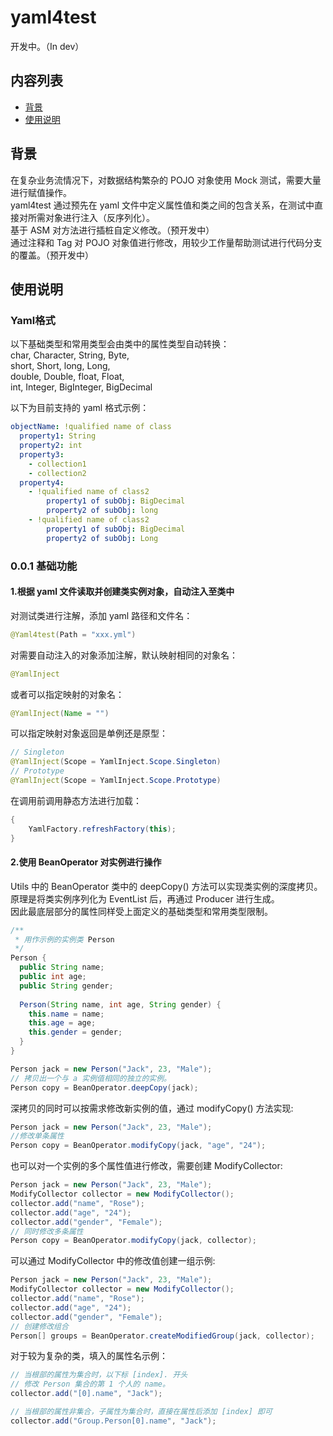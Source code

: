 # yaml4test
开发中。（In dev）
## 内容列表
- [背景](#背景)
- [使用说明](#使用说明)
## 背景
在复杂业务流情况下，对数据结构繁杂的 POJO 对象使用 Mock 测试，需要大量进行赋值操作。  
yaml4test 通过预先在 yaml 文件中定义属性值和类之间的包含关系，在测试中直接对所需对象进行注入（反序列化）。  
基于 ASM 对方法进行插桩自定义修改。（预开发中）  
通过注释和 Tag 对 POJO 对象值进行修改，用较少工作量帮助测试进行代码分支的覆盖。（预开发中）  

## 使用说明
### Yaml格式
以下基础类型和常用类型会由类中的属性类型自动转换：  
char, Character, String, Byte,  
short, Short, long, Long,   
double, Double, float, Float,  
int, Integer, BigInteger, BigDecimal  

以下为目前支持的 yaml 格式示例：  
```yaml
objectName: !qualified name of class
  property1: String
  property2: int
  property3: 
    - collection1
    - collection2
  property4:
    - !qualified name of class2
        property1 of subObj: BigDecimal
        property2 of subObj: long
    - !qualified name of class2
        property1 of subObj: BigDecimal
        property2 of subObj: Long
```
### 0.0.1 基础功能
#### 1.根据 yaml 文件读取并创建类实例对象，自动注入至类中  
对测试类进行注解，添加 yaml 路径和文件名：  
```java
@Yaml4test(Path = "xxx.yml")
```
对需要自动注入的对象添加注解，默认映射相同的对象名：
```java
@YamlInject
```
或者可以指定映射的对象名：
```java
@YamlInject(Name = "")
```
可以指定映射对象返回是单例还是原型：
```java
// Singleton
@YamlInject(Scope = YamlInject.Scope.Singleton)
// Prototype
@YamlInject(Scope = YamlInject.Scope.Prototype)
```
在调用前调用静态方法进行加载：
```java
{
    YamlFactory.refreshFactory(this);
}
```

#### 2.使用 BeanOperator 对实例进行操作  
Utils 中的 BeanOperator 类中的 deepCopy() 方法可以实现类实例的深度拷贝。  
原理是将类实例序列化为 EventList 后，再通过 Producer 进行生成。  
因此最底层部分的属性同样受上面定义的基础类型和常用类型限制。
```java
/**
 * 用作示例的实例类 Person
 */
Person {
  public String name;
  public int age;
  public String gender;
  
  Person(String name, int age, String gender) {
    this.name = name;
    this.age = age;
    this.gender = gender;
  }
}
```
```java
Person jack = new Person("Jack", 23, "Male");
// 拷贝出一个与 a 实例值相同的独立的实例。
Person copy = BeanOperator.deepCopy(jack);
```
   
深拷贝的同时可以按需求修改新实例的值，通过 modifyCopy() 方法实现:  
```java
Person jack = new Person("Jack", 23, "Male");
//修改单条属性
Person copy = BeanOperator.modifyCopy(jack, "age", "24");
```
也可以对一个实例的多个属性值进行修改，需要创建 ModifyCollector:  
```java
Person jack = new Person("Jack", 23, "Male");
ModifyCollector collector = new ModifyCollector();
collector.add("name", "Rose");
collector.add("age", "24");
collector.add("gender", "Female");
// 同时修改多条属性
Person copy = BeanOperator.modifyCopy(jack, collector);
```
可以通过 ModifyCollector 中的修改值创建一组示例:  
```java
Person jack = new Person("Jack", 23, "Male");
ModifyCollector collector = new ModifyCollector();
collector.add("name", "Rose");
collector.add("age", "24");
collector.add("gender", "Female");
// 创建修改组合
Person[] groups = BeanOperator.createModifiedGroup(jack, collector);
```
对于较为复杂的类，填入的属性名示例：
```java
// 当根部的属性为集合时，以下标 [index]. 开头
// 修改 Person 集合的第 1 个人的 name。
collector.add("[0].name", "Jack");

// 当根部的属性非集合，子属性为集合时，直接在属性后添加 [index] 即可
collector.add("Group.Person[0].name", "Jack");
```